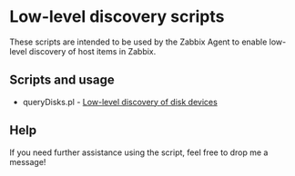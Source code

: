 Low-level discovery scripts
===========================
These scripts are intended to be used by the Zabbix Agent to enable low-level discovery of host items in Zabbix.

Scripts and usage
-----------------
* queryDisks.pl - [Low-level discovery of disk devices](http://www.denniskanbier.nl/blog/monitoring/monitoring-disk-io-using-zabbix)

Help
----
If you need further assistance using the script, feel free to drop me a message!
